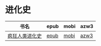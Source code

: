 # 进化史

| 书名 | epub | mobi | azw3 |
| --- | --- | --- | --- |
| [疯狂人类进化史](http://ct.dalanmei.com/f/31084289-571788335-e9116a) | [epub](http://ct.dalanmei.com/f/31084289-571788335-e9116a) | [mobi](http://ct.dalanmei.com/f/31084289-571456120-54c172) | [azw3](http://ct.dalanmei.com/f/31084289-571890526-4abf4b) |
